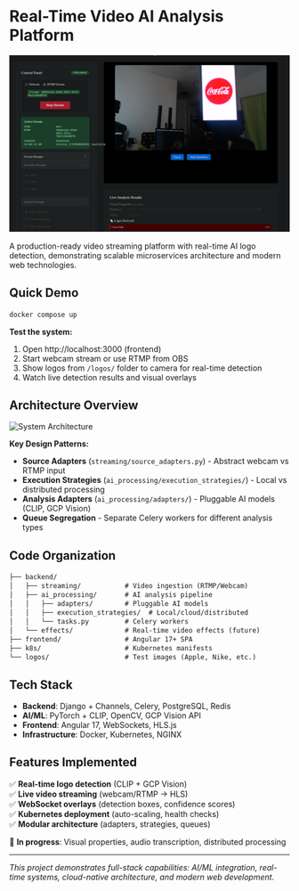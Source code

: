 # Real-Time Video AI Analysis Platform

![Control Panel Overview](def/panel_capture.png)

A production-ready video streaming platform with real-time AI logo detection, demonstrating scalable microservices architecture and modern web technologies.

## Quick Demo

```bash
docker compose up
```

**Test the system:**
1. Open http://localhost:3000 (frontend)
2. Start webcam stream or use RTMP from OBS
3. Show logos from `/logos/` folder to camera for real-time detection
4. Watch live detection results and visual overlays

## Architecture Overview

![System Architecture](def/architecture_diagram.png)

**Key Design Patterns:**

- **Source Adapters** (`streaming/source_adapters.py`) - Abstract webcam vs RTMP input
- **Execution Strategies** (`ai_processing/execution_strategies/`) - Local vs distributed processing  
- **Analysis Adapters** (`ai_processing/adapters/`) - Pluggable AI models (CLIP, GCP Vision)
- **Queue Segregation** - Separate Celery workers for different analysis types

## Code Organization

```
├── backend/
│   ├── streaming/           # Video ingestion (RTMP/Webcam)
│   ├── ai_processing/       # AI analysis pipeline
│   │   ├── adapters/        # Pluggable AI models
│   │   ├── execution_strategies/  # Local/cloud/distributed
│   │   └── tasks.py         # Celery workers
│   └── effects/             # Real-time video effects (future)
├── frontend/                # Angular 17+ SPA
├── k8s/                     # Kubernetes manifests
└── logos/                   # Test images (Apple, Nike, etc.)
```

## Tech Stack

- **Backend**: Django + Channels, Celery, PostgreSQL, Redis
- **AI/ML**: PyTorch + CLIP, OpenCV, GCP Vision API
- **Frontend**: Angular 17, WebSockets, HLS.js
- **Infrastructure**: Docker, Kubernetes, NGINX

## Features Implemented

✅ **Real-time logo detection** (CLIP + GCP Vision)  
✅ **Live video streaming** (webcam/RTMP → HLS)  
✅ **WebSocket overlays** (detection boxes, confidence scores)  
✅ **Kubernetes deployment** (auto-scaling, health checks)  
✅ **Modular architecture** (adapters, strategies, queues)  

🔄 **In progress**: Visual properties, audio transcription, distributed processing

---

*This project demonstrates full-stack capabilities: AI/ML integration, real-time systems, cloud-native architecture, and modern web development.*